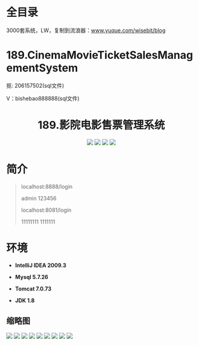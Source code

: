 # 全目录

3000套系统，LW，复制到流浪器：www.yuque.com/wisebit/blog
# 189.CinemaMovieTicketSalesManagementSystem

<p>抠: 206157502(sql文件)</p>
<p>V：bishebao888888(sql文件)</p>

<p><h1 align="center">189.影院电影售票管理系统</h1></p>


<p align="center">
	<img src="https://img.shields.io/badge/jdk-1.8-orange.svg"/>
    <img src="https://img.shields.io/badge/springboot-5.x-lightgrey.svg"/>
    <img src="https://img.shields.io/badge/vue-3.x-blue.svg"/>
    <img src="https://img.shields.io/badge/mybatis-5.x-yellow.svg"/>
</p>

# 简介
>localhost:8888/login
> 
>admin 123456
>
> localhost:8081/login
>
> 11111111 1111111
>


# 环境

- <b>IntelliJ IDEA 2009.3</b>

- <b>Mysql 5.7.26</b>

- <b>Tomcat 7.0.73</b>

- <b>JDK 1.8</b>




## 缩略图

![](https://bitwise.oss-cn-heyuan.aliyuncs.com/2024/9/10/9593aaae-7a47-4063-82f4-468dd9a364ff.png)
![](https://bitwise.oss-cn-heyuan.aliyuncs.com/2024/9/10/2a595bcf-5c72-4be6-8acf-1da8a41ad4e9.png)
![](https://bitwise.oss-cn-heyuan.aliyuncs.com/2024/9/10/e8485391-3721-4b76-a664-0eef75023332.png)
![](https://bitwise.oss-cn-heyuan.aliyuncs.com/2024/9/10/acbb8139-8868-4458-9cd6-e755661c42d2.png)
![](https://bitwise.oss-cn-heyuan.aliyuncs.com/2024/9/10/5ba1e9a6-4663-48e4-9b4a-cf88923e78de.png)
![](https://bitwise.oss-cn-heyuan.aliyuncs.com/2024/9/10/a6061cc0-7358-460f-a4d1-4798bc585a26.png)
![](https://bitwise.oss-cn-heyuan.aliyuncs.com/2024/9/10/56094c53-310f-4cea-acd7-38bf4beda823.png)
![](https://bitwise.oss-cn-heyuan.aliyuncs.com/2024/9/10/4b7d1e30-56a0-46d2-a7a5-5a08681ee631.png)
![](https://bitwise.oss-cn-heyuan.aliyuncs.com/2024/9/10/43ddfc08-f2e8-461e-b398-8b1a277868b7.png)



